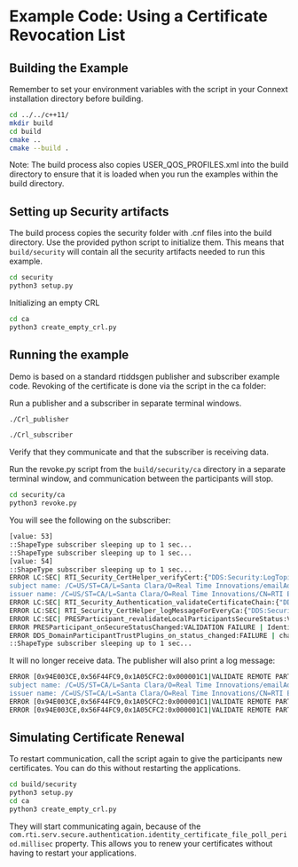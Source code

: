 # Example Code: Using a Certificate Revocation List

## Building the Example

Remember to set your environment variables with the script in your Connext
installation directory before building.

```sh
cd ../../c++11/
mkdir build
cd build
cmake ..
cmake --build .
```

Note: The build process also copies USER_QOS_PROFILES.xml into the build
directory to ensure that it is loaded when you run the examples within the build
directory.

## Setting up Security artifacts

The build process copies the security folder with .cnf files into the build
directory. Use the provided python script to initialize them. This means that
`build/security` will contain all the security artifacts needed to run this example.

```sh
cd security
python3 setup.py
```

Initializing an empty CRL

```sh
cd ca
python3 create_empty_crl.py
```

## Running the example

Demo is based on a standard rtiddsgen publisher and subscriber example code.
Revoking of the certificate is done via the script in the ca folder:

Run a publisher and a subscriber in separate terminal windows.

```sh
./Crl_publisher
```

```sh
./Crl_subscriber
```

Verify that they communicate and that the subscriber is receiving data.

Run the revoke.py script from the `build/security/ca` directory in a separate
terminal window, and communication between the participants will stop.

```sh
cd security/ca
python3 revoke.py
```

You will see the following on the subscriber:

```sh
[value: 53]
::ShapeType subscriber sleeping up to 1 sec...
::ShapeType subscriber sleeping up to 1 sec...
[value: 54]
::ShapeType subscriber sleeping up to 1 sec...
ERROR LC:SEC| RTI_Security_CertHelper_verifyCert:{"DDS:Security:LogTopicV2":{"f":"10","s":"3","t":{"s":"1699564657","n":"887532998"},"h":"RTI-10833","i":"0.0.0.0","a":"RTI Secure DDS Application","p":"191818","k":"security","x":[{"DDS":[{"domain_id":"0"},{"guid":"80a37417.1be0511e.e59657b5.1c1"},{"plugin_class":"Common"},{"plugin_method":"RTI_Security_CertHelper_verifyCert"}]}],"m":"X509_verify_cert returned 0 with error 23: certificate revoked
subject name: /C=US/ST=CA/L=Santa Clara/O=Real Time Innovations/emailAddress=ecdsa01ParticipantB@rti.com/CN=Crl Participant B
issuer name: /C=US/ST=CA/L=Santa Clara/O=Real Time Innovations/CN=RTI ECDSA01 (p256) ROOT CA/emailAddress=ecdsa01RootCa@rti.com"}}
ERROR LC:SEC| RTI_Security_Authentication_validateCertificateChain:{"DDS:Security:LogTopicV2":{"f":"10","s":"3","t":{"s":"1699564657","n":"887734998"},"h":"RTI-10833","i":"0.0.0.0","a":"RTI Secure DDS Application","p":"191818","k":"security","x":[{"DDS":[{"domain_id":"0"},{"guid":"80a37417.1be0511e.e59657b5.1c1"},{"plugin_class":"Authentication"},{"plugin_method":"RTI_Security_Authentication_validateCertificateChain"}]}],"m":"Identity verification failed. Make sure it was signed by the right authority."}}
ERROR LC:SEC| RTI_Security_CertHelper_logMessageForEveryCa:{"DDS:Security:LogTopicV2":{"f":"10","s":"3","t":{"s":"1699564657","n":"887828998"},"h":"RTI-10833","i":"0.0.0.0","a":"RTI Secure DDS Application","p":"191818","k":"security","x":[{"DDS":[{"domain_id":"0"},{"guid":"80a37417.1be0511e.e59657b5.1c1"},{"plugin_class":"Common"},{"plugin_method":"RTI_Security_CertHelper_logMessageForEveryCa"}]}],"m":"Failed to verify identity. Used authority: /C=US/ST=CA/L=Santa Clara/O=Real Time Innovations/CN=RTI ECDSA01 (p256) ROOT CA/emailAddress=ecdsa01RootCa@rti.com"}}
ERROR LC:SEC| PRESParticipant_revalidateLocalParticipantsSecureStatus:VALIDATION FAILURE | Local Identity Status. Identity certificate was revoked.
ERROR PRESParticipant_onSecureStatusChanged:VALIDATION FAILURE | Identity of local DomainParticipant
ERROR DDS_DomainParticipantTrustPlugins_on_status_changed:FAILURE | change security status
::ShapeType subscriber sleeping up to 1 sec...
```

It will no longer receive data. The publisher will also print a log message:

```sh
ERROR [0x94E003CE,0x56F44FC9,0x1A05CFC2:0x000001C1|VALIDATE REMOTE PARTICIPANT IDENTITY|CHECK AUTHENTICATION STATUS|LC:SEC]RTI_Security_CertHelper_verifyCert:{"DDS:Security:LogTopicV2":{"f":"10","s":"3","t":{"s":"1699564658","n":"528682999"},"h":"RTI-10833","i":"0.0.0.0","a":"RTI Secure DDS Application","p":"191602","k":"security","x":[{"DDS":[{"domain_id":"0"},{"guid":"94e003ce.56f44fc9.1a05cfc2.1c1"},{"plugin_class":"Common"},{"plugin_method":"RTI_Security_CertHelper_verifyCert"}]}],"m":"X509_verify_cert returned 0 with error 23: certificate revoked
subject name: /C=US/ST=CA/L=Santa Clara/O=Real Time Innovations/emailAddress=ecdsa01ParticipantB@rti.com/CN=Crl Participant B
issuer name: /C=US/ST=CA/L=Santa Clara/O=Real Time Innovations/CN=RTI ECDSA01 (p256) ROOT CA/emailAddress=ecdsa01RootCa@rti.com"}}
ERROR [0x94E003CE,0x56F44FC9,0x1A05CFC2:0x000001C1|VALIDATE REMOTE PARTICIPANT IDENTITY|CHECK AUTHENTICATION STATUS|LC:SEC]RTI_Security_Authentication_validateCertificateChain:{"DDS:Security:LogTopicV2":{"f":"10","s":"3","t":{"s":"1699564658","n":"528888999"},"h":"RTI-10833","i":"0.0.0.0","a":"RTI Secure DDS Application","p":"191602","k":"security","x":[{"DDS":[{"domain_id":"0"},{"guid":"94e003ce.56f44fc9.1a05cfc2.1c1"},{"plugin_class":"Authentication"},{"plugin_method":"RTI_Security_Authentication_validateCertificateChain"}]}],"m":"Identity verification failed. Make sure it was signed by the right authority."}}
ERROR [0x94E003CE,0x56F44FC9,0x1A05CFC2:0x000001C1|VALIDATE REMOTE PARTICIPANT IDENTITY|CHECK AUTHENTICATION STATUS|LC:SEC]RTI_Security_CertHelper_logMessageForEveryCa:{"DDS:Security:LogTopicV2":{"f":"10","s":"3","t":{"s":"1699564658","n":"528947999"},"h":"RTI-10833","i":"0.0.0.0","a":"RTI Secure DDS Application","p":"191602","k":"security","x":[{"DDS":[{"domain_id":"0"},{"guid":"94e003ce.56f44fc9.1a05cfc2.1c1"},{"plugin_class":"Common"},{"plugin_method":"RTI_Security_CertHelper_logMessageForEveryCa"}]}],"m":"Failed to verify identity. Used authority: /C=US/ST=CA/L=Santa Clara/O=Real Time Innovations/CN=RTI ECDSA01 (p256) ROOT CA/emailAddress=ecdsa01RootCa@rti.com"}}
```

## Simulating Certificate Renewal

To restart communication, call the script again to give the participants new
certificates. You can do this without restarting the applications.

```sh
cd build/security
python3 setup.py
cd ca
python3 create_empty_crl.py
```

They will start communicating again, because of the
`com.rti.serv.secure.authentication.identity_certificate_file_poll_period.millisec`
property. This allows you to renew your certificates without having to restart
your applications.

